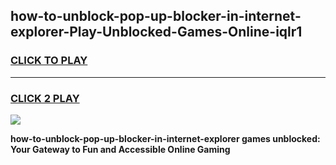 
## how-to-unblock-pop-up-blocker-in-internet-explorer-Play-Unblocked-Games-Online-iqlr1
<h3>
<a href="https://premium76.site?title=how-to-unblock-pop-up-blocker-in-internet-explorer&ref=25A">CLICK TO PLAY</a></h3>
<hr>

<h3>
<a href="https://premium76.site?title=how-to-unblock-pop-up-blocker-in-internet-explorer&ref=25A">CLICK 2 PLAY</a>
  
</h3>

<a href="https://premium76.site?title=how-to-unblock-pop-up-blocker-in-internet-explorer&ref=25A"><img src="https://clearcache.store/games.png"></a>


**how-to-unblock-pop-up-blocker-in-internet-explorer games unblocked: Your Gateway to Fun and Accessible Online Gaming**
